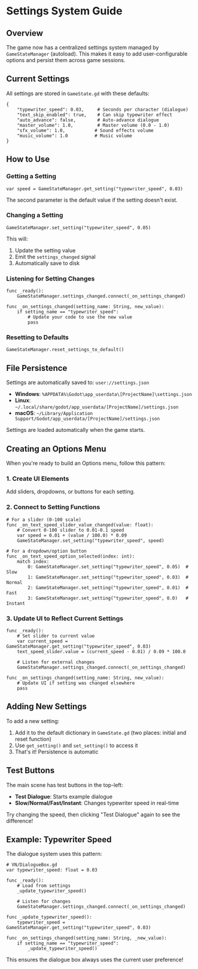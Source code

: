 # Settings System Guide

## Overview

The game now has a centralized settings system managed by `GameStateManager` (autoload). This makes it easy to add user-configurable options and persist them across game sessions.

## Current Settings

All settings are stored in `GameState.gd` with these defaults:

```gdscript
{
    "typewriter_speed": 0.03,     # Seconds per character (dialogue)
    "text_skip_enabled": true,    # Can skip typewriter effect
    "auto_advance": false,        # Auto-advance dialogue
    "master_volume": 1.0,         # Master volume (0.0 - 1.0)
    "sfx_volume": 1.0,           # Sound effects volume
    "music_volume": 1.0          # Music volume
}
```

## How to Use

### Getting a Setting

```gdscript
var speed = GameStateManager.get_setting("typewriter_speed", 0.03)
```

The second parameter is the default value if the setting doesn't exist.

### Changing a Setting

```gdscript
GameStateManager.set_setting("typewriter_speed", 0.05)
```

This will:
1. Update the setting value
2. Emit the `settings_changed` signal
3. Automatically save to disk

### Listening for Setting Changes

```gdscript
func _ready():
    GameStateManager.settings_changed.connect(_on_settings_changed)

func _on_settings_changed(setting_name: String, new_value):
    if setting_name == "typewriter_speed":
        # Update your code to use the new value
        pass
```

### Resetting to Defaults

```gdscript
GameStateManager.reset_settings_to_default()
```

## File Persistence

Settings are automatically saved to: `user://settings.json`

- **Windows**: `%APPDATA%\Godot\app_userdata\[ProjectName]\settings.json`
- **Linux**: `~/.local/share/godot/app_userdata/[ProjectName]/settings.json`
- **macOS**: `~/Library/Application Support/Godot/app_userdata/[ProjectName]/settings.json`

Settings are loaded automatically when the game starts.

## Creating an Options Menu

When you're ready to build an Options menu, follow this pattern:

### 1. Create UI Elements

Add sliders, dropdowns, or buttons for each setting.

### 2. Connect to Setting Functions

```gdscript
# For a slider (0-100 scale)
func _on_text_speed_slider_value_changed(value: float):
    # Convert 0-100 slider to 0.01-0.1 speed
    var speed = 0.01 + (value / 100.0) * 0.09
    GameStateManager.set_setting("typewriter_speed", speed)

# For a dropdown/option button
func _on_text_speed_option_selected(index: int):
    match index:
        0: GameStateManager.set_setting("typewriter_speed", 0.05)  # Slow
        1: GameStateManager.set_setting("typewriter_speed", 0.03)  # Normal
        2: GameStateManager.set_setting("typewriter_speed", 0.01)  # Fast
        3: GameStateManager.set_setting("typewriter_speed", 0.0)   # Instant
```

### 3. Update UI to Reflect Current Settings

```gdscript
func _ready():
    # Set slider to current value
    var current_speed = GameStateManager.get_setting("typewriter_speed", 0.03)
    text_speed_slider.value = (current_speed - 0.01) / 0.09 * 100.0
    
    # Listen for external changes
    GameStateManager.settings_changed.connect(_on_settings_changed)

func _on_settings_changed(setting_name: String, new_value):
    # Update UI if setting was changed elsewhere
    pass
```

## Adding New Settings

To add a new setting:

1. Add it to the default dictionary in `GameState.gd` (two places: initial and reset function)
2. Use `get_setting()` and `set_setting()` to access it
3. That's it! Persistence is automatic

## Test Buttons

The main scene has test buttons in the top-left:
- **Test Dialogue**: Starts example dialogue
- **Slow/Normal/Fast/Instant**: Changes typewriter speed in real-time

Try changing the speed, then clicking "Test Dialogue" again to see the difference!

## Example: Typewriter Speed

The dialogue system uses this pattern:

```gdscript
# VN/DialogueBox.gd
var typewriter_speed: float = 0.03

func _ready():
    # Load from settings
    _update_typewriter_speed()
    
    # Listen for changes
    GameStateManager.settings_changed.connect(_on_settings_changed)

func _update_typewriter_speed():
    typewriter_speed = GameStateManager.get_setting("typewriter_speed", 0.03)

func _on_settings_changed(setting_name: String, _new_value):
    if setting_name == "typewriter_speed":
        _update_typewriter_speed()
```

This ensures the dialogue box always uses the current user preference!

